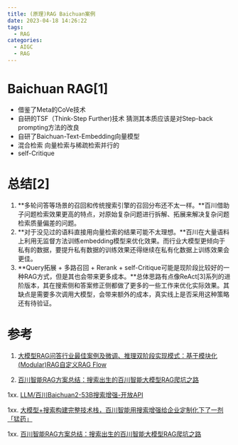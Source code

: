 ```yaml
---
title: (原理)RAG Baichuan案例
date: 2023-04-18 14:26:22
tags:
  - RAG
categories: 
  - AIGC
  - RAG  
---
```


<p></p>
<!-- more -->

# Baichuan RAG[1]
+ 借鉴了Meta的CoVe技术
+ 自研的TSF（Think-Step Further)技术
  猜测其本质应该是对Step-back prompting方法的改良
+ 自研了Baichuan-Text-Embedding向量模型 
+ 混合检索
  向量检索与稀疏检索并行的
+ self-Critique

# 总结[2]

1. **多轮问答等场景的召回和传统搜索引擎的召回分布还不太一样。**百川借助子问题检索效果更高的特点，对原始复杂问题进行拆解、拓展来解决复杂问题检索质量偏差的问题。
2. **对于没见过的语料直接用向量检索的结果可能不太理想。**百川在大量语料上利用无监督方法训练embedding模型来优化效果。而行业大模型更倾向于私有的数据，要提升私有数据的训练效果还得继续在私有化数据上训练效果会更佳。
3. **Query拓展 + 多路召回 + Rerank + self-Critique可能是现阶段比较好的一种RAG方式，但是其也会带来更多成本。**总体思路有点像ReAct[3]系列的进阶版本，其在搜索侧和答案修正侧都做了更多的一些工作来优化实际效果。其缺点是需要多次调用大模型，会带来额外的成本，真实线上是否采用这种策略还有待验证。

# 参考

1. [大模型RAG问答行业最佳案例及微调、推理双阶段实现模式：基于模块化(Modular)RAG自定义RAG Flow](https://mp.weixin.qq.com/s?__biz=MzAxMjc3MjkyMg==&mid=2648407638&idx=1&sn=5c167b4a11bc483f5790ef1e0340d670)

2. [百川智能RAG方案总结：搜索出生的百川智能大模型RAG爬坑之路](https://zhuanlan.zhihu.com/p/675770700)

1xx. [LLM/百川Baichuan2-53B搜索增强-开放API](https://zhuanlan.zhihu.com/p/658469464)


1xx. [大模型+搜索构建完整技术栈，百川智能用搜索增强给企业定制化下了一剂「猛药」](https://mp.weixin.qq.com/s?__biz=MzA3MzI4MjgzMw==&mid=2650901201&idx=1&sn=3a9bd61403fb4b024ec5d8c128990495)

1xx. [百川智能RAG方案总结：搜索出生的百川智能大模型RAG爬坑之路](https://blog.csdn.net/qq_27590277/article/details/135421245)
